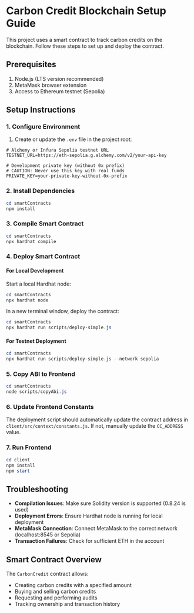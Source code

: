 # Carbon Credit Blockchain Setup Guide

This project uses a smart contract to track carbon credits on the blockchain. Follow these steps to set up and deploy the contract.

## Prerequisites

1. Node.js (LTS version recommended)
2. MetaMask browser extension
3. Access to Ethereum testnet (Sepolia)

## Setup Instructions

### 1. Configure Environment

1. Create or update the `.env` file in the project root:

```
# Alchemy or Infura Sepolia testnet URL
TESTNET_URL=https://eth-sepolia.g.alchemy.com/v2/your-api-key

# Development private key (without 0x prefix)
# CAUTION: Never use this key with real funds
PRIVATE_KEY=your-private-key-without-0x-prefix
```

### 2. Install Dependencies

```powershell
cd smartContracts
npm install
```

### 3. Compile Smart Contract

```powershell
cd smartContracts
npx hardhat compile
```

### 4. Deploy Smart Contract

#### For Local Development

Start a local Hardhat node:

```powershell
cd smartContracts
npx hardhat node
```

In a new terminal window, deploy the contract:

```powershell
cd smartContracts
npx hardhat run scripts/deploy-simple.js
```

#### For Testnet Deployment

```powershell
cd smartContracts
npx hardhat run scripts/deploy-simple.js --network sepolia
```

### 5. Copy ABI to Frontend

```powershell
cd smartContracts
node scripts/copyAbi.js
```

### 6. Update Frontend Constants

The deployment script should automatically update the contract address in `client/src/context/constants.js`. If not, manually update the `CC_ADDRESS` value.

### 7. Run Frontend

```powershell
cd client
npm install
npm start
```

## Troubleshooting

- **Compilation Issues**: Make sure Solidity version is supported (0.8.24 is used)
- **Deployment Errors**: Ensure Hardhat node is running for local deployment
- **MetaMask Connection**: Connect MetaMask to the correct network (localhost:8545 or Sepolia)
- **Transaction Failures**: Check for sufficient ETH in the account

## Smart Contract Overview

The `CarbonCredit` contract allows:
- Creating carbon credits with a specified amount
- Buying and selling carbon credits
- Requesting and performing audits
- Tracking ownership and transaction history
